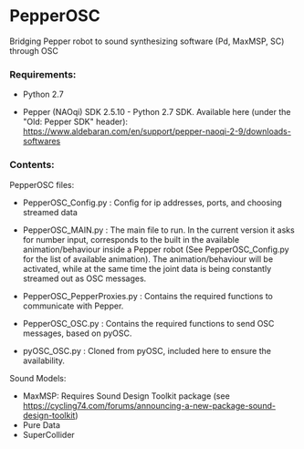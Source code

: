 # PepperOSC

Bridging Pepper robot to sound synthesizing software (Pd, MaxMSP, SC) through OSC

### Requirements:

- Python 2.7

- Pepper (NAOqi) SDK 2.5.10 - Python 2.7 SDK. Available here (under the "Old: Pepper SDK" header): 
https://www.aldebaran.com/en/support/pepper-naoqi-2-9/downloads-softwares

### Contents:

PepperOSC files:

- PepperOSC_Config.py : Config for ip addresses, ports, and choosing streamed data

- PepperOSC_MAIN.py : The main file to run. In the current version it asks for number input, corresponds to the built in the available animation/behaviour inside a Pepper robot (See PepperOSC_Config.py for the list of available animation). The animation/behaviour will be activated, while at the same time the joint data is being constantly streamed out as OSC messages.  

- PepperOSC_PepperProxies.py : Contains the required functions to communicate with Pepper.
- PepperOSC_OSC.py : Contains the required functions to send OSC messages, based on pyOSC.
- pyOSC_OSC.py : Cloned from pyOSC, included here to ensure the availability.

Sound Models:
- MaxMSP: Requires Sound Design Toolkit package (see https://cycling74.com/forums/announcing-a-new-package-sound-design-toolkit)
- Pure Data
- SuperCollider
